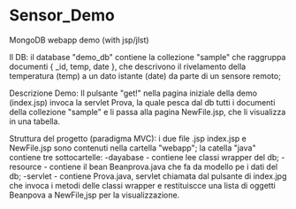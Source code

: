 # Sensor_Demo
MongoDB webapp demo (with jsp/jlst)

Il DB:
il database "demo_db" contiene la collezione "sample" che raggruppa documenti { _id, temp, date }, 
che descrivono il rivelamento della temperatura (temp) a un dato istante (date) da parte di un sensore remoto;

Descrizione Demo:
Il pulsante "get!" nella pagina iniziale della demo (index.jsp) invoca la servlet Prova, la quale pesca dal db
tutti i documenti della collezione "sample" e li passa alla pagina NewFile.jsp, che li visualizza in una tabella.

Struttura del progetto (paradigma MVC):
i due file .jsp index.jsp e NewFile.jsp sono contenuti nella cartella "webapp";
la catella "java" contiene tre sottocartelle:
-dayabase - contiene lee classi wrapper del db; 
-resource - contiene il bean Beanprova.java che fa da modello pe i dati del db;
-servlet - contiene Prova.java, servlet chiamata dal pulsante di index.jpg che invoca i metodi delle classi wrapper 
e restituiscce una lista di oggetti Beanpova a NewFile,jsp per la visualizzazione.
